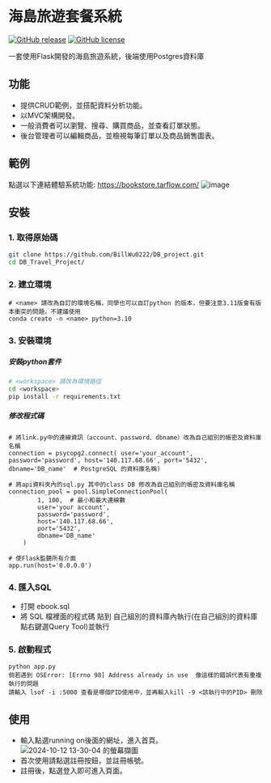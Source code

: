 # 海島旅遊套餐系統
[![GitHub release](https://img.shields.io/github/release/Text-Analytics-and-Retrieval/db_class2023)](https://github.com/Text-Analytics-and-Retrieval/db_class2023/releases/latest)
[![GitHub license](https://img.shields.io/github/license/Text-Analytics-and-Retrieval/db_class2023)](https://github.com/Text-Analytics-and-Retrieval/db_class2023/main/LICENSE)

一套使用Flask開發的海島旅遊系統，後端使用Postgres資料庫
<br>

## 功能
- 提供CRUD範例，並搭配資料分析功能。
- 以MVC架構開發。
- 一般消費者可以瀏覽、搜尋、購買商品，並查看訂單狀態。
- 後台管理者可以編輯商品，並檢視每筆訂單以及商品銷售圖表。

## 範例
點選以下連結體驗系統功能: https://bookstore.tarflow.com/
![image](https://user-images.githubusercontent.com/52253495/226426951-b1ef62d0-56ae-443f-9483-c06524b5fb12.png)


## 安裝
### 1. 取得原始碼
```bash
git clone https://github.com/BillWu0222/DB_project.git
cd DB_Travel_Project/
```
### 2. 建立環境
```bash!	
# <name> 請改為自訂的環境名稱，同學也可以自訂python 的版本，但要注意3.11版會有版本衝突的問題，不建議使用
conda create -n <name> python=3.10
```

### 3. 安裝環境
##### 安裝python套件
```bash
# <workspace> 請改為環境路徑
cd <workspace>
pip install -r requirements.txt
```


##### 修改程式碼

```python=
# 將link.py中的連線資訊（account、password、dbname）改為自己組別的帳密及資料庫名稱
connection = psycopg2.connect( user='your_account', password='password', host='140.117.68.66', port='5432', dbname='DB_name'  # PostgreSQL 的資料庫名稱)

# 將api資料夾內的sql.py 其中的class DB 修改為自己組別的帳密及資料庫名稱
connection_pool = pool.SimpleConnectionPool(
        1, 100,  # 最小和最大連線數
        user='your account',
        password='password',
        host='140.117.68.66',
        port='5432',
        dbname='DB_name'
    )
```

```python=
# 使Flask監聽所有介面
app.run(host='0.0.0.0')
```

### 4. 匯入SQL
- 打開 ebook.sql
- 將 SQL 檔裡面的程式碼 貼到 自己組別的資料庫內執行(在自己組別的資料庫點右鍵選Query Tool)並執行

### 5. 啟動程式
```python=
python app.py
倘若遇到 OSError: [Errno 98] Address already in use  像這樣的錯誤代表有重複執行的問題
請輸入 lsof -i :5000 查看是哪個PID使用中，並再輸入kill -9 <該執行中的PID> 刪除
```

## 使用
- 輸入點選running on後面的網址，進入首頁。![2024-10-12 13-30-04 的螢幕擷圖](https://github.com/user-attachments/assets/da1cb799-b40d-4604-8035-10294bf8867c)
- 首次使用請點選註冊按鈕，並註冊帳號。
- 註冊後，點選登入即可進入頁面。